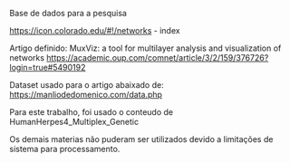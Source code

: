 Base de dados para a pesquisa

https://icon.colorado.edu/#!/networks - index

Artigo definido:
MuxViz: a tool for multilayer analysis and visualization of networks
https://academic.oup.com/comnet/article/3/2/159/376726?login=true#5490192

Dataset usado para o artigo abaixado de:
https://manliodedomenico.com/data.php

Para este trabalho, foi usado o conteudo de HumanHerpes4_Multiplex_Genetic

Os demais materias não puderam ser utilizados devido a limitações de sistema para processamento.
